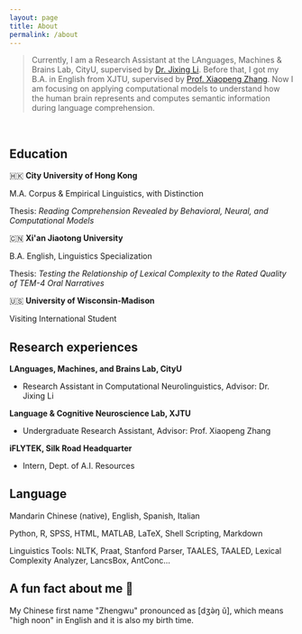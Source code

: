 ```yaml
---
layout: page
title: About
permalink: /about
---
```

> Currently, I am a Research Assistant at the LAnguages, Machines & Brains Lab, CityU, supervised by [Dr. Jixing Li](https://jixing-li.github.io/). Before that, I got my B.A. in English from XJTU, supervised by [Prof. Xiaopeng Zhang](http://gr.xjtu.edu.cn/en/web/zhangxp). Now I am focusing on applying computational models to understand how the human brain represents and computes semantic information during language comprehension.
<br>

## Education
🇭🇰 __City University of Hong Kong__

M.A. Corpus & Empirical Linguistics, with Distinction

Thesis: *Reading Comprehension Revealed by Behavioral, Neural, and Computational Models*

🇨🇳 __Xi'an Jiaotong University__

B.A. English, Linguistics Specialization

Thesis: *Testing the Relationship of Lexical Complexity to the Rated Quality of TEM-4 Oral Narratives*

🇺🇸 __University of Wisconsin-Madison__

Visiting International Student

## Research experiences
__LAnguages, Machines, and Brains Lab, CityU__
- Research Assistant in Computational Neurolinguistics, Advisor: Dr. Jixing Li

__Language & Cognitive Neuroscience Lab, XJTU__
- Undergraduate Research Assistant, Advisor: Prof. Xiaopeng Zhang

__iFLYTEK, Silk Road Headquarter__
- Intern, Dept. of A.I. Resources

## Language
Mandarin Chinese (native), English, Spanish, Italian

Python, R, SPSS, HTML, MATLAB, LaTeX, Shell Scripting, Markdown

Linguistics Tools: NLTK, Praat, Stanford Parser, TAALES, TAALED, Lexical Complexity Analyzer, LancsBox, AntConc...

## A fun fact about me 🥳
My Chinese first name "Zhengwu" pronounced as [dʒə̀ŋ ǔ], which means "high noon" in English and it is also my birth time.  
